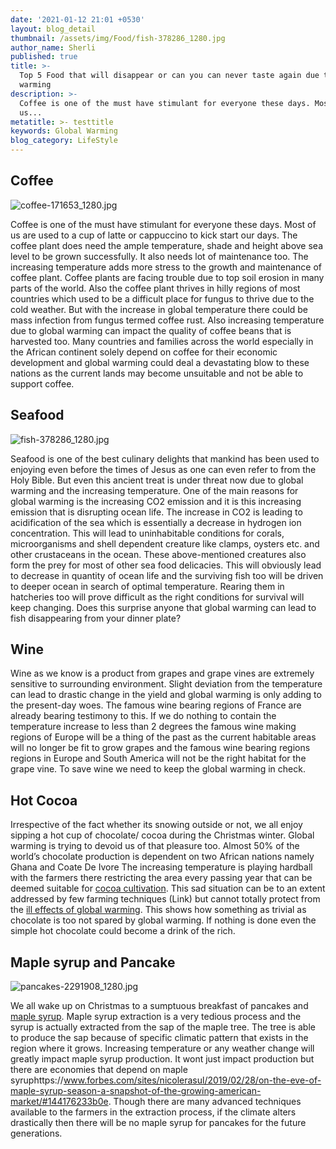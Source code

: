 ```yaml
---
date: '2021-01-12 21:01 +0530'
layout: blog_detail
thumbnail: /assets/img/Food/fish-378286_1280.jpg
author_name: Sherli
published: true
title: >-
  Top 5 Food that will disappear or can you can never taste again due to Global
  warming
description: >-
  Coffee is one of the must have stimulant for everyone these days. Most of
  us...
metatitle: >- testtitle
keywords: Global Warming
blog_category: LifeStyle
---
```


## Coffee
![coffee-171653_1280.jpg]({{site.baseurl}}/assets/img/Food/coffee-171653_1280.jpg)

Coffee is one of the must have stimulant for everyone these days. Most of us are used to a cup of latte or cappuccino to kick start our days. The coffee plant does need the ample temperature, shade and height above sea level to be grown successfully. It also needs lot of maintenance too. The increasing temperature adds more stress to the growth and maintenance of coffee plant. Coffee plants are facing trouble due to top soil erosion in many parts of the world. Also the coffee plant thrives in hilly regions of most countries which used to be a difficult place for fungus to thrive due to the cold weather. But with the increase in global temperature there could be mass infection from fungus termed coffee rust. Also increasing temperature due to global warming can impact the quality of coffee beans that is harvested too. Many countries and families across the world especially in the African continent solely depend on coffee for their economic development and global warming could deal a devastating blow to these nations as the current lands may become unsuitable and not be able to support coffee.

## Seafood
![fish-378286_1280.jpg]({{site.baseurl}}/assets/img/Food/fish-378286_1280.jpg)

Seafood is one of the best culinary delights that mankind has been used to enjoying even before the times of Jesus as one can even refer to from the Holy Bible. But even this ancient treat is under threat now due to global warming and the increasing temperature. One of the main reasons for global warming is the increasing CO2 emission and it is this increasing emission that is disrupting ocean life. The increase in CO2 is leading to acidification of the sea which is essentially a decrease in hydrogen ion concentration. This will lead to uninhabitable conditions for corals, microorganisms and shell dependent creature like clamps, oysters etc. and other crustaceans in the ocean. These above-mentioned creatures also form the prey for most of other sea food delicacies. This will obviously lead to decrease in quantity of ocean life and the surviving fish too will be driven to deeper ocean in search of optimal temperature. Rearing them in hatcheries too will prove difficult as the right conditions for survival will keep changing. Does this surprise anyone that global warming can lead to fish disappearing from your dinner plate?

## Wine 
Wine as we know is a product from grapes and grape vines are extremely sensitive to surrounding environment. Slight deviation from the temperature can lead to drastic change in the yield and global warming is only adding to the present-day woes. The famous wine bearing regions of France are already bearing testimony to this. If we do nothing to contain the temperature increase to less than 2 degrees the famous wine making regions of Europe will be a thing of the past as the current habitable areas will no longer be fit to grow grapes and the famous wine bearing regions regions in Europe and South America will not be the right habitat for the grape vine. To save wine we need to keep the global warming in check.

## Hot Cocoa
Irrespective of the fact whether its snowing outside or not, we all enjoy sipping a hot cup of chocolate/ cocoa during the Christmas winter. Global warming is trying to devoid us of that pleasure too. Almost 50% of the world’s chocolate production is dependent on two African nations namely Ghana and Coate De Ivore The increasing temperature is playing hardball with the farmers there restricting the area every passing year that can be deemed suitable for [cocoa cultivation](https://www.eenews.net/assets/2011/10/03/document_cw_01.pdf). This sad situation can be to an extent addressed by few farming techniques (Link) but cannot totally protect from the [ill effects of global warming](https://www.scientificamerican.com/article/climate-change-could-melt-chocolate-production/). This shows how something as trivial as chocolate is too not spared by global warming. If nothing is done even the simple hot chocolate could become a drink of the rich.

## Maple syrup and Pancake
![pancakes-2291908_1280.jpg]({{site.baseurl}}/assets/img/pancakes-2291908_1280.jpg)

We all wake up on Christmas to a sumptuous breakfast of pancakes and [maple syrup](https://en.wikipedia.org/wiki/Maple_syrup). Maple syrup extraction is a very tedious process and the syrup is actually extracted from the sap of the maple tree. The tree is able to produce the sap because of specific climatic pattern that exists in the region where it grows. Increasing temperature or any weather change will greatly impact maple syrup production. It wont just impact production but there are economies that depend on maple syruphttps://www.forbes.com/sites/nicolerasul/2019/02/28/on-the-eve-of-maple-syrup-season-a-snapshot-of-the-growing-american-market/#144176233b0e. Though there are many advanced techniques available to the farmers in the extraction process, if the climate alters drastically then there will be no maple syrup for pancakes for the future generations.
